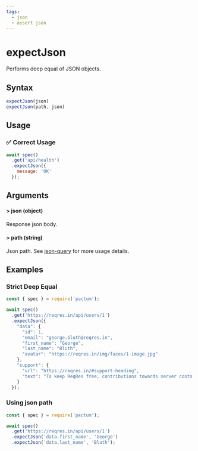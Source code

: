```yaml
---
tags:
  - json
  - assert json
---
```


# expectJson

Performs deep equal of JSON objects.

## Syntax

```js
expectJson(json)
expectJson(path, json)
```

## Usage

### ✅  Correct Usage

```js 
await spec()
  .get('api/health')
  .expectJson({ 
    message: 'OK'
  });
```

## Arguments

#### > json (object)

Response json body.

#### > path (string)

Json path. See [json-query](https://www.npmjs.com/package/json-query) for more usage details.

## Examples

### Strict Deep Equal

```js
const { spec } = require('pactum');

await spec()
  .get('https://reqres.in/api/users/1')
  .expectJson({
    "data": {
      "id": 1,
      "email": "george.bluth@reqres.in",
      "first_name": "George",
      "last_name": "Bluth",
      "avatar": "https://reqres.in/img/faces/1-image.jpg"
    },
    "support": {
      "url": "https://reqres.in/#support-heading",
      "text": "To keep ReqRes free, contributions towards server costs are appreciated!"
    }
  });
```

### Using json path

```js
const { spec } = require('pactum');

await spec()
  .get('https://reqres.in/api/users/1')
  .expectJson('data.first_name', 'George')
  .expectJson('data.last_name', 'Bluth');
```